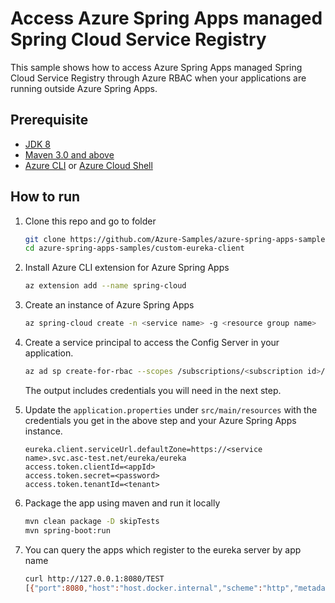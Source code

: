 # Access Azure Spring Apps managed Spring Cloud Service Registry

This sample shows how to access Azure Spring Apps managed Spring Cloud Service Registry through Azure RBAC when your applications are running outside Azure Spring Apps.

## Prerequisite

* [JDK 8](https://docs.microsoft.com/azure/java/jdk/java-jdk-install)
* [Maven 3.0 and above](http://maven.apache.org/install.html)
* [Azure CLI](https://docs.microsoft.com/cli/azure/install-azure-cli?view=azure-cli-latest) or [Azure Cloud Shell](https://docs.microsoft.com/azure/cloud-shell/overview)

## How to run

1. Clone this repo and go to folder

    ```bash
    git clone https://github.com/Azure-Samples/azure-spring-apps-samples
    cd azure-spring-apps-samples/custom-eureka-client
    ```

1. Install Azure CLI extension for Azure Spring Apps

    ```bash
    az extension add --name spring-cloud
    ```

1. Create an instance of Azure Spring Apps

    ```bash
    az spring-cloud create -n <service name> -g <resource group name>
    ```

1. Create a service principal to access the Config Server in your application.
    ```bash
    az ad sp create-for-rbac --scopes /subscriptions/<subscription id>/resourceGroups/<resource group name>/providers/Microsoft.AppPlatform/Spring/<service name> --role "Azure Spring Cloud Service Registry Contributor"
    ```
   The output includes credentials you will need in the next step.
   
1. Update the `application.properties` under `src/main/resources` with the credentials you get in the above step and your Azure Spring Apps instance.
    ```properties
    eureka.client.serviceUrl.defaultZone=https://<service name>.svc.asc-test.net/eureka/eureka
    access.token.clientId=<appId>
    access.token.secret=<password>
    access.token.tenantId=<tenant>
    ```

1. Package the app using maven and run it locally
    ```bash
    mvn clean package -D skipTests
    mvn spring-boot:run
    ```
   
1. You can query the apps which register to the eureka server by app name
    ```bash
   curl http://127.0.0.1:8080/TEST
   [{"port":8080,"host":"host.docker.internal","scheme":"http","metadata":{"management.port":"8080"},"secure":false,"instanceId":"host.docker.internal:test","serviceId":"TEST","instanceInfo":{"instanceId":"host.docker.internal:test","app":"TEST","appGroupName":null,"ipAddr":"x.x.x.x","sid":"na","homePageUrl":"http://host.docker.internal:8080/","statusPageUrl":"http://host.docker.internal:8080/actuator/info","healthCheckUrl":"http://host.docker.internal:8080/actuator/health","secureHealthCheckUrl":null,"vipAddress":"test","secureVipAddress":"test","countryId":1,"dataCenterInfo":{"@class":"com.netflix.appinfo.InstanceInfo$DefaultDataCenterInfo","name":"MyOwn"},"hostName":"host.docker.internal","status":"UP","overriddenStatus":"UNKNOWN","leaseInfo":{"renewalIntervalInSecs":30,"durationInSecs":90,"registrationTimestamp":xxxxxxx,"lastRenewalTimestamp":xxxxxxxx,"evictionTimestamp":0,"serviceUpTimestamp":xxxxxxxx},"isCoordinatingDiscoveryServer":false,"metadata":{"management.port":"8080"},"lastUpdatedTimestamp":xxxxxxxx,"lastDirtyTimestamp":xxxxxxxx,"actionType":"ADDED","asgName":null},"uri":"http://host.docker.internal:8080"}]%
    ```
